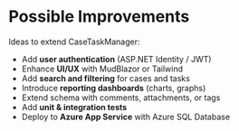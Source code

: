 # Possible Improvements

Ideas to extend CaseTaskManager:

- Add **user authentication** (ASP.NET Identity / JWT)  
- Enhance **UI/UX** with MudBlazor or Tailwind  
- Add **search and filtering** for cases and tasks  
- Introduce **reporting dashboards** (charts, graphs)  
- Extend schema with comments, attachments, or tags  
- Add **unit & integration tests**  
- Deploy to **Azure App Service** with Azure SQL Database  
 
